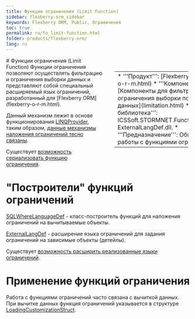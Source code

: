 ```yaml
---
title: Функции ограничения (Limit Function)
sidebar: flexberry-orm_sidebar
keywords: Flexberry ORM, Public, Ограничения
toc: true
permalink: ru/fo_limit-function.html
folder: products/flexberry-orm/
lang: ru
---
```


<div style="margin:5px; padding-left:28px; float:right; width:40%; outline:1px solid white;">
<br>
<table border="0" width="100%" bgcolor="#6495ED">
<tbody><tr><td bgcolor="#FFFFFF">
* '''Продукт''': [Flexberry ORM](flexberry-o-r-m.html)
* '''Компонент''': [Компоненты для фильтрации и ограничения выборки получаемых данных](limitation.html)
* '''Программная библиотека''': ICSSoft.STORMNET.FunctionalLanguage.dll, ExternalLangDef.dll.
* '''Предназначение''': Общее описание работы с функциями ограничения.
</td>
</tr></tbody></table></a>
</div>
# Функции ограничения (Limit Function)
Функции ограничения позволяют осуществлять фильтрацию и ограничения выборки данных и представляют собой специальный расширяемый язык ограничений, разработанный для [Flexberry ORM](flexberry-o-r-m.html).

Данный механизм лежит в основе функционирования [LINQProvider](l-i-n-q-provider.html), таким образом, [данные механизмы наложения ограничений тесно связаны](limitation.html).

Существует [возможность сериализовать функцию ограничения](limit-function--serialization.html). 

# "Построители" функций ограничений
[SQLWhereLanguageDef](function-list.html) - класс-построитель функций для наложения ограничений на вычитываемые объекты.

[ExternalLangDef](external-lang-def.html) - расширение языка ограничений для задания ограничений на зависимые объекты (детейлы).

Существует [возможность расширить реализованные языки ограничений](creation-function-when-using--language-def.html).

# Применение функций ограничения
Работа с функциями ограничений часто связана с вычиткой данных. При вычитке данных функция ограничений указывается в структуре [LoadingCustomizationStruct](loading-customization-struct.html).
